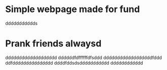 # Simple webpage made for fund
ddddddddddds
# Prank friends alwaysd
ddddddddddddddddddd
ddddddfdffffffdfsddd
ddddddddddddddddddfddd
ddfddddddddddddddd
ddddfddsdsddddddddddd
dddddddddddd
